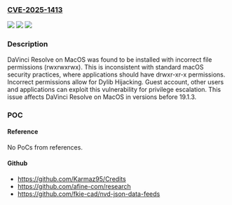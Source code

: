 ### [CVE-2025-1413](https://cve.mitre.org/cgi-bin/cvename.cgi?name=CVE-2025-1413)
![](https://img.shields.io/static/v1?label=Product&message=DaVinci%20Resolve&color=blue)
![](https://img.shields.io/static/v1?label=Version&message=0%20&color=brightgreen)
![](https://img.shields.io/static/v1?label=Vulnerability&message=CWE-732%20Incorrect%20Permission%20Assignment%20for%20Critical%20Resource&color=brightgreen)

### Description

DaVinci Resolve on MacOS was found to be installed with incorrect file permissions (rwxrwxrwx). This is inconsistent with standard macOS security practices, where applications should have drwxr-xr-x permissions. Incorrect permissions allow for Dylib Hijacking. Guest account, other users and applications can exploit this vulnerability for privilege escalation. This issue affects DaVinci Resolve on MacOS in versions before 19.1.3.

### POC

#### Reference
No PoCs from references.

#### Github
- https://github.com/Karmaz95/Credits
- https://github.com/afine-com/research
- https://github.com/fkie-cad/nvd-json-data-feeds

